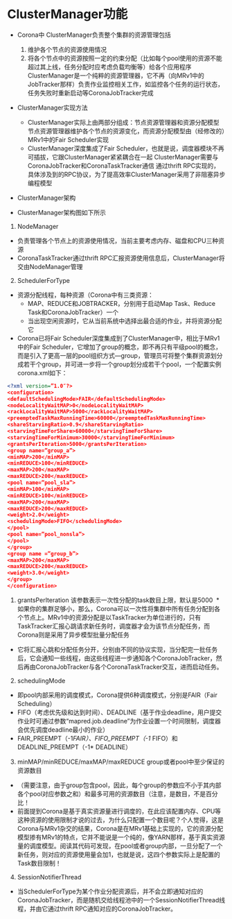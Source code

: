 # ClusterManager功能

* Corona中 ClusterManager负责整个集群的资源管理包括
  1. 维护各个节点的资源使用情况
  2. 将各个节点中的资源按照一定的约束分配（比如每个pool使用的资源不能超过其上线，任务分配时应考虑负载均衡等）给各个应用程序 ClusterManager是一个纯粹的资源管理器，它不再（向MRv1中的JobTracker那样）负责作业监控相关工作，如监控各个任务的运行状态，任务失败时重新启动等CoronaJobTracker完成 
 

* ClusterManager实现方法 
  * ClusterManager实际上由两部分组成：节点资源管理器和资源分配模型 节点资源管理器维护各个节点的资源变化，而资源分配模型由（经修改的）MRv1中的Fair Scheduler实现 
  * ClusterManager深度集成了Fair Scheduler，也就是说，调度器模块不再可插拔，它跟ClusterManager紧紧耦合在一起
ClusterManager需要与CoronaJobTracker和CoronaTaskTracker通信 通过thrift RPC实现的，具体涉及到的RPC协议，为了提高效率ClusterManager采用了非阻塞异步编程模型

*  ClusterManager架构
  * ClusterManager架构图如下所示
   
1. NodeManager
  * 负责管理各个节点上的资源使用情况，当前主要考虑内存、磁盘和CPU三种资源
  * CoronaTaskTracker通过thrift RPC汇报资源使用信息后，ClusterManager将交由NodeManager管理

2. SchedulerForType
  * 资源分配线程，每种资源（Corona中有三类资源：
    * MAP、REDUCE和JOBTRACKER，分别用于启动Map Task、Reduce Task和CoronaJobTracker）一个
    * 当出现空闲资源时，它从当前系统中选择出最合适的作业，并将资源分配它 
  * Corona已将Fair Scheduler深度集成到了ClusterManager中，相比于MRv1中的Fair Scheduler，它增加了group的概念，即不再只有平级pool的概念，而是引入了更高一层的pool组织方式—group，管理员可将整个集群资源划分成若干个group，并可进一步将一个group划分成若干个pool，一个配置实例corona.xml如下：

```XML
<?xml version=”1.0″?>
<configuration>  
<defaultSchedulingMode>FAIR</defaultSchedulingMode>
<nodeLocalityWaitMAP>0</nodeLocalityWaitMAP>
<rackLocalityWaitMAP>5000</rackLocalityWaitMAP>
<preemptedTaskMaxRunningTime>60000</preemptedTaskMaxRunningTime>
<shareStarvingRatio>0.9</shareStarvingRatio>
<starvingTimeForShare>60000</starvingTimeForShare>
<starvingTimeForMinimum>30000</starvingTimeForMinimum>
<grantsPerIteration>5000</grantsPerIteration>
<group name=”group_a”>
<minMAP>200</minMAP>
<minREDUCE>100</minREDUCE>
<maxMAP>200</maxMAP>
<maxREDUCE>200</maxREDUCE>
<pool name=”pool_sla”>
<minMAP>100</minMAP>
<minREDUCE>100</minREDUCE>
<maxMAP>200</maxMAP>
<maxREDUCE>200</maxREDUCE>
<weight>2.0</weight>
<schedulingMode>FIFO</schedulingMode>
</pool>
<pool name=”pool_nonsla”>
</pool>
</group>
<group name =”group_b”>
<maxMAP>200</maxMAP>
<maxREDUCE>200</maxREDUCE>
<weight>3.0</weight>
</group>
</configuration>

```

1. grantsPerIteration 该参数表示一次性分配的task数目上限，默认是5000
  * 如果你的集群足够小，那么，Corona可以一次性将集群中所有任务分配到各个节点上。MRv1中的资源分配是以TaskTracker为单位进行的，只有TaskTracker汇报心跳请求新任务时，调度器才会为该节点分配任务，而Corona则是采用了异步模型批量分配任务
  * 它将汇报心跳和分配任务分开，分别由不同的协议实现，当分配完一批任务后，它会通知一些线程，由这些线程进一步通知各个CoronaJobTracker，然后再由CoronaJobTracker与各个CoronaTaskTracker交互，进而启动任务。
  
2. schedulingMode 
  * 即pool内部采用的调度模式，Corona提供6种调度模式，分别是FAIR（Fair Scheduling）
  * FIFO（考虑优先级和达到时间）、DEADLINE（基于作业deadline，用户提交作业时可通过参数“mapred.job.deadline”为作业设置一个时间限制，调度器会优先调度deadline最小的作业）
  * FAIR_PREEMPT（-1*FAIR）、FIFO_PREEMPT（-1* FIFO）和DEADLINE_PREEMPT（-1* DEADLINE）

3. minMAP/minREDUCE/maxMAP/maxREDUCE group或者pool中至少保证的资源数目
  * （需要注意，由于group包含pool，因此，每个group的参数应不小于其内部各个pool对应参数之和）和最多可用的资源数目（注意，是数目，不是百分比！
  * 前面提到Corona是基于真实资源量进行调度的，在此应该配置内存、CPU等这种资源的使用限制才说的过去，为什么只配置一个数目呢？个人觉得，这是Corona与MRv1杂交的结果，Corona是在MRv1基础上实现的，它的资源分配模型掺有MRv1的特点，它并不能说是一个纯的，像YARN那样，基于真实资源量的调度模型。阅读其代码可发现，在pool或者group内部，一旦分配了一个新任务，则对应的资源使用量会加1，也就是说，这四个参数实际上是配置的Task数目限制！

4. SessionNotifierThread
  * 当SchedulerForType为某个作业分配资源后，并不会立即通知对应的CoronaJobTracker，而是随机交给线程池中的一个SessionNotifierThread线程，并由它通过thrift RPC通知对应的CoronaJobTracker。

